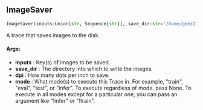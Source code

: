 ## ImageSaver
```python
ImageSaver(inputs:Union[str, Sequence[str]], save_dir:str='/home/geez219/angular_project/website-ng2/parser_files', dpi:int=300, mode:Union[str, Set[str]]=('eval', 'test')) -> None
```
A trace that saves images to the disk.


#### Args:

* **inputs** :  Key(s) of images to be saved.
* **save_dir** :  The directory into which to write the images.
* **dpi** :  How many dots per inch to save.
* **mode** :  What mode(s) to execute this Trace in. For example, "train", "eval", "test", or "infer". To execute        regardless of mode, pass None. To execute in all modes except for a particular one, you can pass an argument        like "!infer" or "!train".